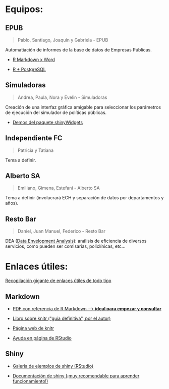 # Equipos:

## EPUB

> Pablo, Santiago, Joaquín y Gabriela - EPUB

Automatiación de informes de la base de datos de Empresas Públicas.

- [R Markdown x Word](https://rmarkdown.rstudio.com/articles_docx.html)

- [R + PostgreSQL](https://datashenanigan.wordpress.com/2015/05/18/getting-started-with-postgresql-in-r/)

## Simuladoras

> Andrea, Paula, Nora y Evelin - Simuladoras

Creación de una interfaz gráfica amigable para seleccionar los parámetros de ejecución del simulador de políticas públicas.

- [Demos del paquete shinyWidgets](http://shinyapps.dreamrs.fr/shinyWidgets/)

## Independiente FC

> Patricia y Tatiana

Tema a definir.

## Alberto SA

> Emiliano, Gimena, Estefani - Alberto SA

Tema a definir (involucrará ECH y separación de datos por departamentos y años).

## Resto Bar

> Daniel, Juan Manuel, Federico - Resto Bar

DEA ([Data Envelopment Analysis](https://en.wikipedia.org/wiki/Data_envelopment_analysis)): análisis de eficiencia de diversos servicios, como pueden ser comisarías, policlínicas, etc...


# Enlaces útiles:

[Recopilación gigante de enlaces útiles de todo tipo](https://paulvanderlaken.com/2017/08/10/r-resources-cheatsheets-tutorials-books/)

## Markdown

- [PDF con referencia de R Markdown --> **ideal para empezar y consultar**](https://rstudio.com/wp-content/uploads/2015/03/rmarkdown-reference.pdf)

- [Libro sobre knitr ("guía definitiva", por el autor)](https://bookdown.org/yihui/rmarkdown/)

- [Página web de knitr](https://yihui.name/knitr/)

- [Ayuda en página de RStudio](https://rmarkdown.rstudio.com/)

## Shiny

- [Galería de ejemplos de shiny (RStudio)](https://shiny.rstudio.com/gallery/)

- [Documentación de shiny (¡muy recomendable para aprender funcionamiento!)](https://shiny.rstudio.com/articles/)
